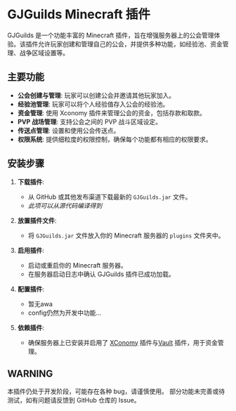 # GJGuilds Minecraft 插件

GJGuilds 是一个功能丰富的 Minecraft 插件，旨在增强服务器上的公会管理体验。该插件允许玩家创建和管理自己的公会，并提供多种功能，如经验池、资金管理、战争区域设置等。

## 主要功能

- **公会创建与管理**: 玩家可以创建公会并邀请其他玩家加入。
- **经验池管理**: 玩家可以将个人经验值存入公会的经验池。
- **资金管理**: 使用 Xconomy 插件来管理公会的资金，包括存款和取款。
- **PVP 战场管理**: 支持公会之间的 PVP 战斗区域设定。
- **传送点管理**: 设置和使用公会传送点。
- **权限系统**: 提供细粒度的权限控制，确保每个功能都有相应的权限要求。

## 安装步骤

1. **下载插件**:
    - 从 GitHub 或其他发布渠道下载最新的 `GJGuilds.jar` 文件。
    - _此项可以从源代码编译得到_

2. **放置插件文件**:
    - 将 `GJGuilds.jar` 文件放入你的 Minecraft 服务器的 `plugins` 文件夹中。

3. **启用插件**:
    - 启动或重启你的 Minecraft 服务器。
    - 在服务器启动日志中确认 GJGuilds 插件已成功加载。

4. **配置插件**:
    - 暂无awa
    - config仍然为开发中功能...

5. **依赖插件**:
    - 确保服务器上已安装并启用了 [XConomy](https://www.spigotmc.org/resources/xconomy.75669/) 插件与[Vault](https://www.spigotmc.org/resources/vault.34315/) 插件，用于资金管理。

## WARNING

本插件仍处于开发阶段，可能存在各种 bug，请谨慎使用。
部分功能未完善或待测试，如有问题请反馈到 GitHub 仓库的 Issue。
